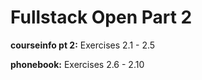 # Fullstack Open Part 2

**courseinfo pt 2:** Exercises 2.1 - 2.5

**phonebook:** Exercises 2.6 - 2.10
